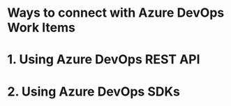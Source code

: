 # Ways to connect with Azure DevOps Work Items

# 1. Using Azure DevOps REST API

# 2.  Using  Azure DevOps SDKs